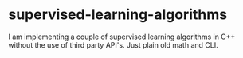 # supervised-learning-algorithms

I am implementing a couple of supervised learning algorithms in C++ without the use of third party API's. Just plain old math and CLI. 
